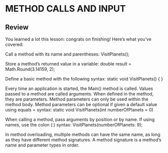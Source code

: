 # METHOD CALLS AND INPUT

## Review

You learned a lot this lesson: congrats on finishing! Here’s what you’ve covered:

Call a method with its name and parentheses:
VisitPlanets();

Store a method’s returned value in a variable:
double result = Math.Round(3.14159, 2);

Define a basic method with the following syntax:
static void VisitPlanets()
{
}

Every time an application is started, the Main() method is called.
Values passed to a method are called arguments. When defined in the method, they are parameters.
Method parameters can only be used within the method body.
Method parameters can be optional if given a default value using equals = syntax:
static void VisitPlanets(int numberOfPlanets = 0)

When calling a method, pass arguments by position or by name. If using names, use the colon (:) syntax:
VisitPlanets(numberOfPlanets: 9);

In method overloading, multiple methods can have the same name, as long as they have different method signatures.
A method signature is a method’s name and parameter types in order.

<!-- Instructions
Checkpoint 1 Enabled
1.
Make sure you know how to apply all of these concepts before moving on!

To pass this last exercise:

Call NamePets() with two arguments
Call VisitPlanets(), and specify only the numberOfPlanets -->